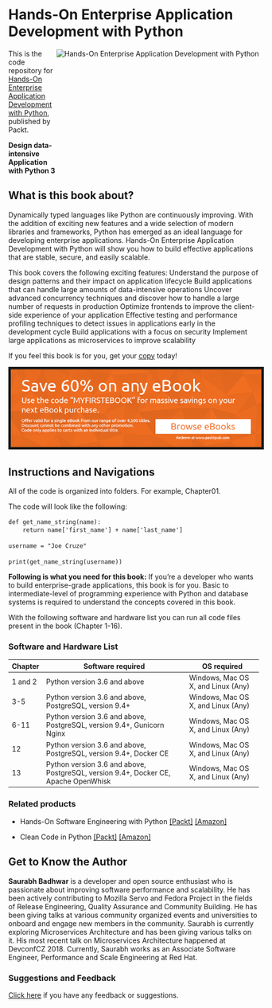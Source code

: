 # Hands-On Enterprise Application Development with Python

<a href="https://www.packtpub.com/application-development/hands-enterprise-application-development-python?utm_source=github&utm_medium=repository&utm_campaign=9781789532364 "><img src="https://www.packtpub.com/media/catalog/product/cache/e4d64343b1bc593f1c5348fe05efa4a6/9/7/978178953236420-20copy_0.png" alt="Hands-On Enterprise Application Development with Python" height="256px" align="right"></a>

This is the code repository for [Hands-On Enterprise Application Development with Python](https://www.packtpub.com/application-development/hands-enterprise-application-development-python?utm_source=github&utm_medium=repository&utm_campaign=9781789532364 ), published by Packt.

**Design data-intensive Application with Python 3**

## What is this book about?
Dynamically typed languages like Python are continuously improving. With the addition of exciting new features and a wide selection of modern libraries and frameworks, Python has emerged as an ideal language for developing enterprise applications. Hands-On Enterprise Application Development with Python will show you how to build effective applications that are stable, secure, and easily scalable.

This book covers the following exciting features:
Understand the purpose of design patterns and their impact on application lifecycle 
Build applications that can handle large amounts of data-intensive operations 
Uncover advanced concurrency techniques and discover how to handle a large number of requests in production 
Optimize frontends to improve the client-side experience of your application 
Effective testing and performance profiling techniques to detect issues in applications early in the development cycle 
Build applications with a focus on security 
Implement large applications as microservices to improve scalability 

If you feel this book is for you, get your [copy](https://www.amazon.com/dp/1789532361) today!

<a href="https://www.packtpub.com/?utm_source=github&utm_medium=banner&utm_campaign=GitHubBanner"><img src="https://raw.githubusercontent.com/PacktPublishing/GitHub/master/GitHub.png" 
alt="https://www.packtpub.com/" border="5" /></a>

## Instructions and Navigations
All of the code is organized into folders. For example, Chapter01.

The code will look like the following:
```
def get_name_string(name):
    return name['first_name'] + name['last_name']

username = "Joe Cruze"

print(get_name_string(username))
```

**Following is what you need for this book:**
If you’re a developer who wants to build enterprise-grade applications, this book is for you. Basic to intermediate-level of programming experience with Python and database systems is required to understand the concepts covered in this book.

With the following software and hardware list you can run all code files present in the book (Chapter 1-16).
### Software and Hardware List
| Chapter | Software required | OS required |
| -------- | ------------------------------------ | ----------------------------------- |
| 1 and 2 | Python version 3.6 and above | Windows, Mac OS X, and Linux (Any) |
| 3-5 | Python version 3.6 and above, PostgreSQL, version 9.4+ | Windows, Mac OS X, and Linux (Any) |
| 6-11 | Python version 3.6 and above, PostgreSQL, version 9.4+, Gunicorn Nginx | Windows, Mac OS X, and Linux (Any) |
| 12 | Python version 3.6 and above, PostgreSQL, version 9.4+, Docker CE | Windows, Mac OS X, and Linux (Any) |
| 13 | Python version 3.6 and above, PostgreSQL, version 9.4+, Docker CE, Apache OpenWhisk | Windows, Mac OS X, and Linux (Any) |


### Related products
* Hands-On Software Engineering with Python [[Packt]](https://www.packtpub.com/application-development/hands-software-engineering-python?utm_source=github&utm_medium=repository&utm_campaign=9781788622011 ) [[Amazon]](https://www.amazon.com/dp/1788622014)

* Clean Code in Python [[Packt]](https://www.packtpub.com/application-development/clean-code-python?utm_source=github&utm_medium=repository&utm_campaign=9781788835831 ) [[Amazon]](https://www.amazon.com/dp/1788835832)


## Get to Know the Author
**Saurabh Badhwar**
is a developer and open source enthusiast who is passionate about improving software performance and scalability. He has been actively contributing to Mozilla Servo and Fedora Project in the fields of Release Engineering, Quality Assurance and Community Building. He has been giving talks at various community organized events and universities to onboard and engage new members in the community. Saurabh is currently exploring Microservices Architecture and has been giving various talks on it. His most recent talk on Microservices Architecture happened at DevconfCZ 2018. Currently, Saurabh works as an Associate Software Engineer, Performance and Scale Engineering at Red Hat. 


### Suggestions and Feedback
[Click here](https://docs.google.com/forms/d/e/1FAIpQLSdy7dATC6QmEL81FIUuymZ0Wy9vH1jHkvpY57OiMeKGqib_Ow/viewform) if you have any feedback or suggestions.


